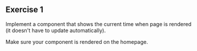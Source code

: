 ## Exercise 1

Implement a component that shows the current time when page is rendered (it doesn't have to update automatically).

Make sure your component is rendered on the homepage.
